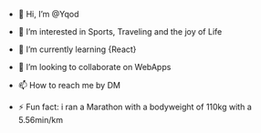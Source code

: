 - 👋 Hi, I’m @Yqod
- 👀 I’m interested in Sports, Traveling and the joy of Life
- 🌱 I’m currently learning {React}
- 💞️ I’m looking to collaborate on WebApps
- 📫 How to reach me by DM

- ⚡ Fun fact: i ran a Marathon with a bodyweight of 110kg with a 5.56min/km

<!---
Yqod/Yqod is a ✨ special ✨ repository because its `README.md` (this file) appears on your GitHub profile.
You can click the Preview link to take a look at your changes.
--->
